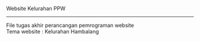 Website Kelurahan PPW<hr>
File tugas akhir perancangan pemrograman website
<br>Tema website : Kelurahan Hambalang

